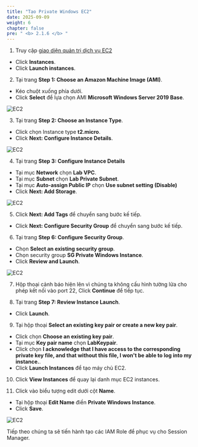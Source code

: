 ```yaml
---
title: "Tạo Private Windows EC2"
date: 2025-09-09
weight: 6
chapter: false
pre: " <b> 2.1.6 </b> "
---
```


1. Truy cập [giao diện quản trị dịch vụ EC2](https://console.aws.amazon.com/ec2/v2/home)

- Click **Instances**.
- Click **Launch instances**.

2. Tại trang **Step 1: Choose an Amazon Machine Image (AMI)**.

- Kéo chuột xuống phía dưới.
- Click **Select** để lựa chọn AMI **Microsoft Windows Server 2019 Base**.

![EC2](/images/2.prerequisite/034-createec2.png)

3. Tại trang **Step 2: Choose an Instance Type**.

- Click chọn Instance type **t2.micro**.
- Click **Next: Configure Instance Details**.

![EC2](/images/2.prerequisite/029-createec2.png)

4. Tại trang **Step 3: Configure Instance Details**

- Tại mục **Network** chọn **Lab VPC**.
- Tại mục **Subnet** chọn **Lab Private Subnet**.
- Tại mục **Auto-assign Public IP** chọn **Use subnet setting (Disable)**
- Click **Next: Add Storage**.

![EC2](/images/2.prerequisite/035-createec2.png)

5. Click **Next: Add Tags** để chuyển sang bước kế tiếp.

- Click **Next: Configure Security Group** để chuyển sang bước kế tiếp.

6. Tại trang **Step 6: Configure Security Group**.

- Chọn **Select an existing security group**.
- Chọn security group **SG Private Windows Instance**.
- Click **Review and Launch**.

![EC2](/images/2.prerequisite/036-createec2.png)

7. Hộp thoại cảnh báo hiện lên vì chúng ta không cấu hình tường lửa cho phép kết nối vào port 22, Click **Continue** để tiếp tục.

8. Tại trang **Step 7: Review Instance Launch**.

- Click **Launch**.

9. Tại hộp thoại **Select an existing key pair or create a new key pair**.

- Click chọn **Choose an existing key pair**.
- Tại mục **Key pair name** chọn **LabKeypair**.
- Click chọn **I acknowledge that I have access to the corresponding private key file, and that without this file, I won't be able to log into my instance.**.
- Click **Launch Instances** để tạo máy chủ EC2.

10. Click **View Instances** để quay lại danh mục EC2 instances.

11. Click vào biểu tượng edit dưới cột **Name**.

- Tại hộp thoại **Edit Name** điền **Private Windows Instance**.
- Click **Save**.

![EC2](/images/2.prerequisite/033-createec2.png)

Tiếp theo chúng ta sẽ tiến hành tạo các IAM Role để phục vụ cho Session Manager.
